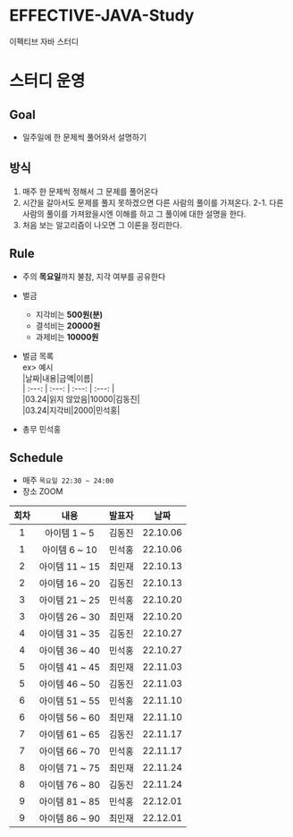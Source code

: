 # EFFECTIVE-JAVA-Study
이펙티브 자바 스터디  

# 스터디 운영

## Goal
* 일주일에 한 문제씩 풀어와서 설명하기

## 방식
1. 매주 한 문제씩 정해서 그 문제를 풀어온다
2. 시간을 갈아서도 문제를 풀지 못하겠으면 다른 사람의 풀이를 가져온다.
2-1. 다른 사람의 풀이를 가져왔을시엔 이해를 하고 그 풀이에 대한 설명을 한다.
3. 처음 보는 알고리즘이 나오면 그 이론을 정리한다.  
        
## Rule
- 주의 **목요일**까지 불참, 지각 여부를 공유한다
- 벌금
    - 지각비는 **500원(분)**
    - 결석비는 **20000원**
    - 과제비는 **10000원**
    
- 벌금 목록  
ex> 예시    
|날짜|내용|금액|이름|  
| :---: | :---: | :---: | :---: |  
|03.24|읽지 않았음|10000|김동진|  
|03.24|지각비|2000|민석홍|  

- 총무 민석홍

## Schedule
- 매주  `목요일 22:30 ~ 24:00`  
- 장소 ZOOM
 
 
 
|회차|내용|발표자|날짜|
| :---: | :---: | :---: | :---: |
| 1 | 아이템 1 ~ 5 | 김동진 | 22.10.06 |
| 1 | 아이템 6 ~ 10 | 민석홍 | 22.10.06 |
| 2 | 아이템 11 ~ 15 | 최민재 | 22.10.13 |
| 2 | 아이템 16 ~ 20 | 김동진 | 22.10.13 |
| 3 | 아이템 21 ~ 25 | 민석홍 | 22.10.20 |
| 3 | 아이템 26 ~ 30 | 최민재 | 22.10.20 |
| 4 | 아이템 31 ~ 35 | 김동진 | 22.10.27 |
| 4 | 아이템 36 ~ 40 | 민석홍 | 22.10.27 |
| 5 | 아이템 41 ~ 45 | 최민재 | 22.11.03|
| 5 | 아이템 46 ~ 50 | 김동진 | 22.11.03 |
| 6 | 아이템 51 ~ 55 | 민석홍 | 22.11.10 |
| 6 | 아이템 56 ~ 60 | 최민재 | 22.11.10 |
| 7 | 아이템 61 ~ 65 | 김동진 | 22.11.17 |
| 7 | 아이템 66 ~ 70 | 민석홍 | 22.11.17 |
| 8 | 아이템 71 ~ 75 | 최민재 | 22.11.24 |
| 8 | 아이템 76 ~ 80 | 김동진 | 22.11.24 |
| 9 | 아이템 81 ~ 85 | 민석홍 | 22.12.01 |
| 9 | 아이템 86 ~ 90 | 최민재 | 22.12.01 |

